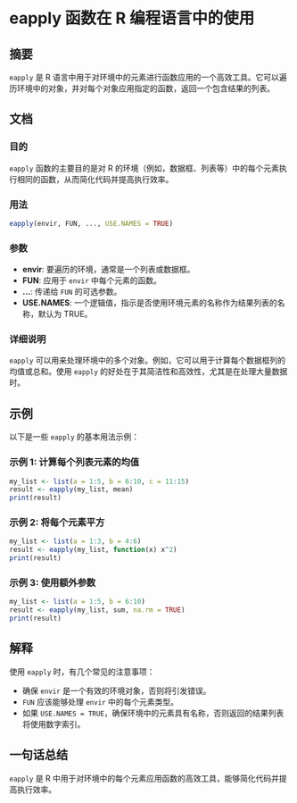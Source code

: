 <!--
Meta Description: # eapply 函数在 R 编程语言中的使用 ## 摘要 `eapply` 是 R 语言中用于对环境中的元素进行函数应用的一个高效工具。它可以遍历环境中的对象，并对每个对象应用指定的函数，返回一个包含结果的列表。 ## 文档 ### 目的 `eapply` 函数的主要目的是对 R 的环境（例如，数...
Meta Keywords: eapply, my_list, result, envir, fun
-->

# eapply 函数在 R 编程语言中的使用

## 摘要
`eapply` 是 R 语言中用于对环境中的元素进行函数应用的一个高效工具。它可以遍历环境中的对象，并对每个对象应用指定的函数，返回一个包含结果的列表。

## 文档
### 目的
`eapply` 函数的主要目的是对 R 的环境（例如，数据框、列表等）中的每个元素执行相同的函数，从而简化代码并提高执行效率。

### 用法
```R
eapply(envir, FUN, ..., USE.NAMES = TRUE)
```

### 参数
- **envir**: 要遍历的环境，通常是一个列表或数据框。
- **FUN**: 应用于 `envir` 中每个元素的函数。
- **...**: 传递给 `FUN` 的可选参数。
- **USE.NAMES**: 一个逻辑值，指示是否使用环境元素的名称作为结果列表的名称，默认为 TRUE。

### 详细说明
`eapply` 可以用来处理环境中的多个对象。例如，它可以用于计算每个数据框列的均值或总和。使用 `eapply` 的好处在于其简洁性和高效性，尤其是在处理大量数据时。

## 示例
以下是一些 `eapply` 的基本用法示例：

### 示例 1: 计算每个列表元素的均值
```R
my_list <- list(a = 1:5, b = 6:10, c = 11:15)
result <- eapply(my_list, mean)
print(result)
```

### 示例 2: 将每个元素平方
```R
my_list <- list(a = 1:3, b = 4:6)
result <- eapply(my_list, function(x) x^2)
print(result)
```

### 示例 3: 使用额外参数
```R
my_list <- list(a = 1:5, b = 6:10)
result <- eapply(my_list, sum, na.rm = TRUE)
print(result)
```

## 解释
使用 `eapply` 时，有几个常见的注意事项：
- 确保 `envir` 是一个有效的环境对象，否则将引发错误。
- `FUN` 应该能够处理 `envir` 中的每个元素类型。
- 如果 `USE.NAMES = TRUE`，确保环境中的元素具有名称，否则返回的结果列表将使用数字索引。

## 一句话总结
`eapply` 是 R 中用于对环境中的每个元素应用函数的高效工具，能够简化代码并提高执行效率。